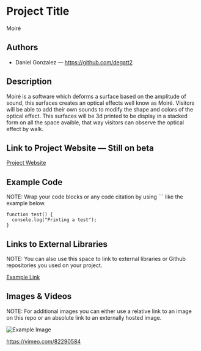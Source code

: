 # Project Title
Moiré

## Authors
- Daniel Gonzalez — https://github.com/degatt2

## Description
Moiré is a software which deforms a surface based on the amplitude of sound, this surfaces creates an optical effects well know as Moiré. Visitors will be able to add their own sounds to modify the shape and colors of the optical effect. This surfaces will be 3d printed to be display in a stacked form on all the space avaible, that way visitors can observe the optical effect by walk.

## Link to Project Website — Still on beta
[Project Website](http://degafolio.info/moire/index-en.html "Project Website")

## Example Code
NOTE: Wrap your code blocks or any code citation by using ``` like the example below.
```
function test() {
  console.log("Printing a test");
}
```
## Links to External Libraries
 NOTE: You can also use this space to link to external libraries or Github repositories you used on your project.

[Example Link](http://www.google.com "Example Link")

## Images & Videos
NOTE: For additional images you can either use a relative link to an image on this repo or an absolute link to an externally hosted image.

![Example Image](project_images/cover.jpg?raw=true "Example Image")

https://vimeo.com/82290584
